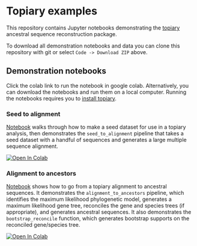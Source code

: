 # Topiary examples

This repository contains Jupyter notebooks demonstrating the
[topiary](https://github.com/harmslab/topiary) ancestral sequence reconstruction
package. 

To download all demonstration notebooks and data you can clone this repository
with git or select `Code -> Download ZIP` above. 

## Demonstration notebooks

Click the colab link to run the notebook in google colab. Alternatively, you can
download the notebooks and run them on a local computer. Running
the notebooks requires you to [install topiary](https://topiary-asr.readthedocs.io/en/latest/installation.html).

### Seed to alignment

[Notebook](https://github.com/harmslab/topiary-examples/blob/main/notebooks/01_seed_to_alignment.ipynb)
walks through how to make a seed dataset for use in a topiary analysis, then
demonstrates the `seed_to_alignment` pipeline that takes a seed dataset with a
handful of sequences and generates a large multiple sequence alignment. 

<a href="https://githubtocolab.com/harmslab/topiary-examples/blob/main/notebooks/01_seed_to_alignment.ipynb" target="_parent"><img src="https://colab.research.google.com/assets/colab-badge.svg" alt="Open In Colab"/></a>

### Alignment to ancestors

[Notebook](https://github.com/harmslab/topiary-examples/blob/main/notebooks/03_alignment_to_ancestors.ipynb)
shows how to go from a topiary alignment to ancestral sequences. 
It demonstrates the `alignment_to_ancestors` pipeline, which identifies
the maximum likelihood phylogenetic model, generates a maximum likelihood gene
tree, reconciles the gene and species trees (if appropriate), and generates 
ancestral sequences. It also demonstrates the `bootstrap_reconcile` function, 
which generates bootstrap supports on the reconciled gene/species tree. 

<a href="https://githubtocolab.com/harmslab/topiary-examples/blob/main/notebooks/03_alignment_to_ancestors.ipynb" target="_parent"><img src="https://colab.research.google.com/assets/colab-badge.svg" alt="Open In Colab"/></a>
